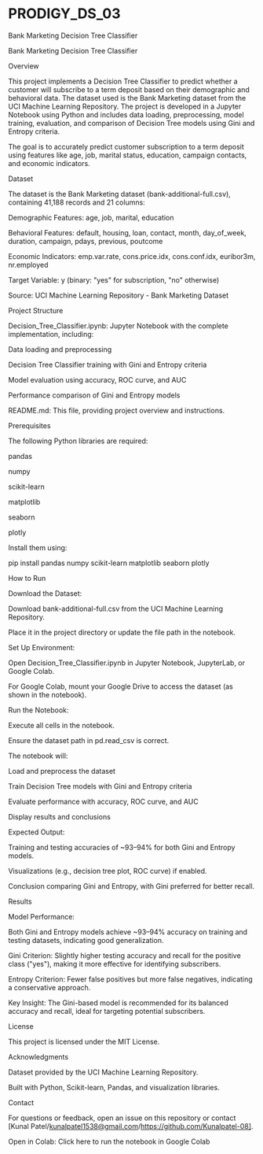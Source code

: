 # PRODIGY_DS_03
Bank Marketing Decision Tree Classifier


Bank Marketing Decision Tree Classifier

Overview

This project implements a Decision Tree Classifier to predict whether a customer will subscribe to a term deposit based on their demographic and behavioral data. The dataset used is the Bank Marketing dataset from the UCI Machine Learning Repository. The project is developed in a Jupyter Notebook using Python and includes data loading, preprocessing, model training, evaluation, and comparison of Decision Tree models using Gini and Entropy criteria.

The goal is to accurately predict customer subscription to a term deposit using features like age, job, marital status, education, campaign contacts, and economic indicators.

Dataset

The dataset is the Bank Marketing dataset (bank-additional-full.csv), containing 41,188 records and 21 columns:





Demographic Features: age, job, marital, education



Behavioral Features: default, housing, loan, contact, month, day_of_week, duration, campaign, pdays, previous, poutcome



Economic Indicators: emp.var.rate, cons.price.idx, cons.conf.idx, euribor3m, nr.employed



Target Variable: y (binary: "yes" for subscription, "no" otherwise)

Source: UCI Machine Learning Repository - Bank Marketing Dataset



Project Structure





Decision_Tree_Classifier.ipynb: Jupyter Notebook with the complete implementation, including:





Data loading and preprocessing



Decision Tree Classifier training with Gini and Entropy criteria



Model evaluation using accuracy, ROC curve, and AUC



Performance comparison of Gini and Entropy models



README.md: This file, providing project overview and instructions.

Prerequisites

The following Python libraries are required:





pandas



numpy



scikit-learn



matplotlib



seaborn



plotly

Install them using:

pip install pandas numpy scikit-learn matplotlib seaborn plotly

How to Run





Download the Dataset:





Download bank-additional-full.csv from the UCI Machine Learning Repository.



Place it in the project directory or update the file path in the notebook.



Set Up Environment:





Open Decision_Tree_Classifier.ipynb in Jupyter Notebook, JupyterLab, or Google Colab.



For Google Colab, mount your Google Drive to access the dataset (as shown in the notebook).



Run the Notebook:





Execute all cells in the notebook.



Ensure the dataset path in pd.read_csv is correct.



The notebook will:





Load and preprocess the dataset



Train Decision Tree models with Gini and Entropy criteria



Evaluate performance with accuracy, ROC curve, and AUC



Display results and conclusions



Expected Output:





Training and testing accuracies of ~93–94% for both Gini and Entropy models.



Visualizations (e.g., decision tree plot, ROC curve) if enabled.



Conclusion comparing Gini and Entropy, with Gini preferred for better recall.

Results





Model Performance:





Both Gini and Entropy models achieve ~93–94% accuracy on training and testing datasets, indicating good generalization.



Gini Criterion: Slightly higher testing accuracy and recall for the positive class ("yes"), making it more effective for identifying subscribers.



Entropy Criterion: Fewer false positives but more false negatives, indicating a conservative approach.



Key Insight: The Gini-based model is recommended for its balanced accuracy and recall, ideal for targeting potential subscribers.

License

This project is licensed under the MIT License.

Acknowledgments





Dataset provided by the UCI Machine Learning Repository.



Built with Python, Scikit-learn, Pandas, and visualization libraries.

Contact

For questions or feedback, open an issue on this repository or contact [Kunal Patel/kunalpatel1538@gmail.com/https://github.com/Kunalpatel-08].



Open in Colab: Click here to run the notebook in Google Colab
